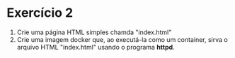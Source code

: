 # Exercício 2

1. Crie uma página HTML simples chamda "index.html"
2. Crie uma imagem docker que, ao executá-la como um container, sirva o arquivo HTML "index.html" usando o programa **httpd**.
